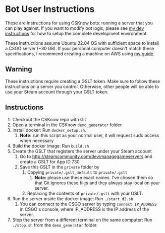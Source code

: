 # Bot User Instructions
These are instructions for using CSKnow bots: running a server that you can play
against. If you want to modify bot logic, please see
[my dev instructions](https://github.com/David-Durst/csknow/tree/docs/bot_dev_instructions.md)
for how to setup the complete development environment.

These instructions assume Ubuntu 22.04 OS with sufficient space to install a
CSGO server (~30 GB). If your personal computer doesn't match these
specifications, I recommend creating a machine on AWS using [my guide](https://github.com/David-Durst/csknow/tree/docs/aws_machine_creation_instructions.md).

## Warning
These instructions require creating a GSLT token. Make sure to follow these
instructions on a server you control. Otherwise, other people will be able to
use your Steam account through your GSLT token.

## Instructions
1. Checkout the CSKnow repo with Git
1. Open a terminal in the CSKnow `demo_generator` folder
2. Install docker: Run `docker_setup.sh`. 
   1. **Note:** run this script as your normal user, it will request sudo access when necessary
3. Build the docker image: Run `build.sh` 
4. Create the GSLT that registers the server under your Steam account
   1. Go to http://steamcommunity.com/dev/managegameservers and create a GSLT for App ID 730
   2. Save this GSLT in the `private` folder by
      1. Copying `private/.gslt_default` to `private/.gslt`
         1. **Note:** please use these exact names. I've chosen them so that Git
            ignores these files and they always stay local on your server.
      2. Replacing the contents of `private/.gslt` with your GSLT.
4. Run the server inside the docker image: Run `./start_d2.sh`
   1. You can connect to the CSGO server by typing `connect IP_ADDRESS` in CSGO's
      console, where IP_ADDRESS is the IP address of the server.
4. Stop the server from a different terminal on the same computer: Run `./stop.sh` from the `demo_generator` folder.
